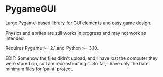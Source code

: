 # PygameGUI
Large Pygame-based library for GUI elements and easy game design.

Physics and sprites are still works in progress and may not work as intended.

Requires Pygame >= 2.1 and Python >= 3.10.

EDIT: Somehow the files didn't upload, and I have lost the computer they were stored on, so I am reconstructing it. So far, I have only the bare minimum files for 'paint' project.
